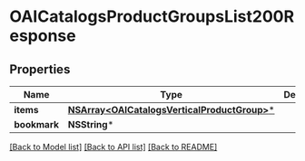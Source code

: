 # OAICatalogsProductGroupsList200Response

## Properties
Name | Type | Description | Notes
------------ | ------------- | ------------- | -------------
**items** | [**NSArray&lt;OAICatalogsVerticalProductGroup&gt;***](OAICatalogsVerticalProductGroup.md) |  | 
**bookmark** | **NSString*** |  | [optional] 

[[Back to Model list]](../README.md#documentation-for-models) [[Back to API list]](../README.md#documentation-for-api-endpoints) [[Back to README]](../README.md)



